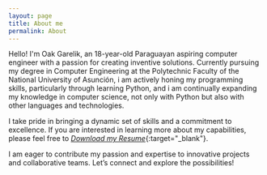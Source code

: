 ```yaml
---
layout: page
title: About me
permalink: About 
---
```


Hello! I'm Oak Garelik, an 18-year-old Paraguayan aspiring computer engineer with a passion for creating inventive solutions. Currently pursuing my degree in Computer Engineering at the Polytechnic Faculty of the National University of Asunción, i am actively honing my programming skills, particularly through learning Python, and i am continually expanding my knowledge in computer science, not only with Python but also with other languages and technologies.

I take pride in bringing a dynamic set of skills and a commitment to excellence. If you are interested in learning more about my capabilities, please feel free to [*Download my Resume*](assets/img/Resumes/Resumen_OakGarelikGrangé_(BlackTimeLine).pdf){:target="_blank"}.

I am eager to contribute my passion and expertise to innovative projects and collaborative teams. Let’s connect and explore the possibilities!

